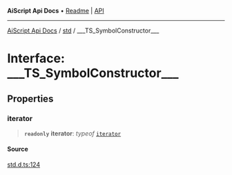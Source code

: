 ---
---
**AiScript Api Docs** • [Readme](../../README.md) \| [API](../../modules.md)

***

[AiScript Api Docs](../../README.md) / [std](../README.md) / \_\_\_TS\_SymbolConstructor\_\_\_

# Interface: \_\_\_TS\_SymbolConstructor\_\_\_

## Properties

### iterator

> **`readonly`** **iterator**: *typeof* [`iterator`](TS_SymbolConstructor___.md#iterator)

#### Source

[std.d.ts:124](https://github.com/slofp/aitslib/blob/417fe62f0102d90b12040038b8cfc8d08c6859ce/src/std.d.ts#L124)
